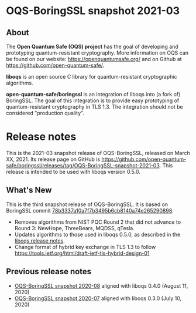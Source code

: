 OQS-BoringSSL snapshot 2021-03
==============================

About
-----

The **Open Quantum Safe (OQS) project** has the goal of developing and prototyping quantum-resistant cryptography.  More information on OQS can be found on our website: https://openquantumsafe.org/ and on Github at https://github.com/open-quantum-safe/.

**liboqs** is an open source C library for quantum-resistant cryptographic algorithms.

**open-quantum-safe/boringssl** is an integration of liboqs into (a fork of) BoringSSL.  The goal of this integration is to provide easy prototyping of quantum-resistant cryptography in TLS 1.3.  The integration should not be considered "production quality".

Release notes
=============

This is the 2021-03 snapshot release of OQS-BoringSSL, released on March XX, 2021. Its release page on GitHub is https://github.com/open-quantum-safe/boringssl/releases/tag/OQS-BoringSSL-snapshot-2021-03. This release is intended to be used with liboqs version 0.5.0.

What's New
----------

This is the third snapshot release of OQS-BoringSSL.  It is based on BoringSSL commit [78b3337a10a7f7b3495b6cb8140a74e265290898](https://github.com/google/boringssl/commit/78b3337).

- Removes algorithms from NIST PQC Round 2 that did not advance to Round 3: NewHope, ThreeBears, MQDSS, qTesla.
- Updates algorithms to those used in liboqs 0.5.0, as described in the [liboqs release notes](https://github.com/open-quantum-safe/liboqs/blob/main/RELEASE.md).
- Change format of hybrid key exchange in TLS 1.3 to follow https://tools.ietf.org/html/draft-ietf-tls-hybrid-design-01

Previous release notes
----------------------

- [OQS-BoringSSL snapshot 2020-08](https://github.com/open-quantum-safe/boringssl/releases/tag/OQS-BoringSSL-snapshot-2020-08) aligned with liboqs 0.4.0 (August 11, 2020)
- [OQS-BoringSSL snapshot 2020-07](https://github.com/open-quantum-safe/boringssl/releases/tag/OQS-BoringSSL-snapshot-2020-07) aligned with liboqs 0.3.0 (July 10, 2020)
